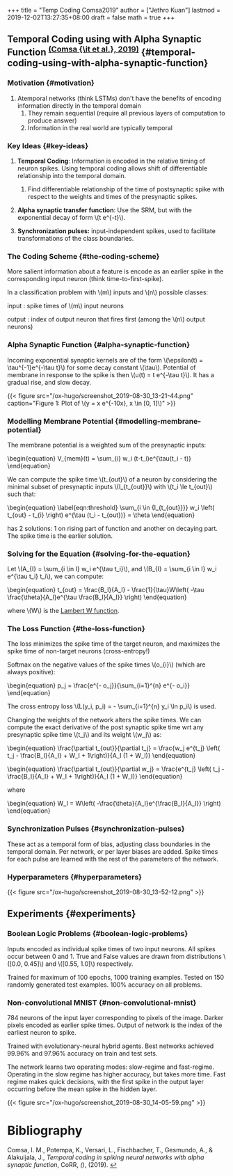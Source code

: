 +++
title = "Temp Coding Comsa2019"
author = ["Jethro Kuan"]
lastmod = 2019-12-02T13:27:35+08:00
draft = false
math = true
+++

## Temporal Coding using with Alpha Synaptic Function <sup id="caaddec51f6948e5fea79b6d41c79676"><a href="#comsa19_tempor_codin_spikin_neural_networ" title="Comsa, Potempa, Versari, Luca, Fischbacher, Gesmundo, \&amp; Alakuijala, Temporal Coding in Spiking Neural Networks With  Alpha Synaptic Function, {CoRR}, v(), (2019).">(Comsa {\it et al.}, 2019)</a></sup> {#temporal-coding-using-with-alpha-synaptic-function}


### Motivation {#motivation}

1.  Atemporal networks (think LSTMs) don't have the benefits of
    encoding information directly in the temporal domain
    1.  They remain sequential (require all previous layers of
        computation to produce answer)
    2.  Information in the real world are typically temporal


### Key Ideas {#key-ideas}

1.  **Temporal Coding**: Information is encoded in the relative timing of
    neuron spikes. Using temporal coding allows shift of differentiable
    relationship into the temporal domain.
    1.  Find differentiable relationship of the time of postsynaptic
        spike with respect to the weights and times of the presynaptic
        spikes.

2.  **Alpha synaptic transfer function**: Use the SRM, but with the
    exponential decay of form \\(t e^{-t}\\).

3.  **Synchronization pulses:** input-independent spikes, used to
    facilitate transformations of the class boundaries.


### The Coding Scheme {#the-coding-scheme}

More salient information about a feature is encode as an earlier
spike in the corresponding input neuron (think time-to-first-spike).

In a classification problem with \\(m\\) inputs and \\(n\\) possible classes:

input
: spike times of \\(m\\) input neurons

output
: index of output neuron that fires first (among the \\(n\\)
    output neurons)


### Alpha Synaptic Function {#alpha-synaptic-function}

Incoming exponential synaptic kernels are of the form \\(\epsilon(t) =
\tau^{-1}e^{-\tau t}\\) for some decay constant \\(\tau\\). Potential of
membrane in response to the spike is then \\(u(t) = t e^{-\tau t}\\). It
has a gradual rise, and slow decay.

{{< figure src="/ox-hugo/screenshot_2019-08-30_13-21-44.png" caption="Figure 1: Plot of \\(y = x e^{-10x}, x \in [0, 1]\\)" >}}


### Modelling Membrane Potential {#modelling-membrane-potential}

The membrane potential is a weighted sum of the presynaptic inputs:

\begin{equation}
  V\_{mem}(t) = \sum\_{i} w\_i (t-t\_i)e^{\tau(t\_i - t)}
\end{equation}

We can compute the spike time \\(t\_{out}\\) of a neuron by considering the
minimal subset of presynaptic inputs \\(I\_{t\_{out}}\\) with \\(t\_i \le
t\_{out}\\) such that:

\begin{equation} \label{eqn:threshold}
  \sum\_{i \in {I\_{t\_{out}}}} w\_i \left( t\_{out} - t\_{i} \right)
  e^{\tau (t\_i - t\_{out})} = \theta
\end{equation}

<a name="eqn:threshold"></a> has 2 solutions: 1 on rising part of function and
another on decaying part. The spike time is the earlier solution.


### Solving for the Equation <a name="eqn:threshold"></a> {#solving-for-the-equation}

Let \\(A\_{I} = \sum\_{i \in I} w\_i e^{\tau t\_i}\\), and \\(B\_{I} = \sum\_{i
\in I} w\_i e^{\tau t\_i} t\_i\\), we can compute:

\begin{equation}
  t\_{out} = \frac{B\_I}{A\_I} - \frac{1}{\tau}W\left( -\tau
  \frac{\theta}{A\_I}e^{\tau \frac{B\_I}{A\_I}} \right)
\end{equation}

where \\(W\\) is the [Lambert W function](https://en.wikipedia.org/wiki/Lambert%5FW%5Ffunction).


### The Loss Function {#the-loss-function}

The loss minimizes the spike time of the target neuron, and maximizes
the spike time of non-target neurons (cross-entropy!)

Softmax on the negative values of the spike times \\(o\_{i}\\) (which
are always positive):

\begin{equation}
  p\_j = \frac{e^{- o\_j}}{\sum\_{i=1}^{n} e^{- o\_i}}
\end{equation}

The cross entropy loss \\(L(y\_i, p\_i) = - \sum\_{i=1}^{n} y\_i \ln p\_i\\) is
used.

Changing the weights of the network alters the spike times. We can
compute the exact derivative of the post synaptic spike time wrt any
presynaptic spike time \\(t\_j\\) and its weight \\(w\_j\\) as:

\begin{equation}
  \frac{\partial t\_{out}}{\partial t\_j} = \frac{w\_j e^{t\_j} \left( t\_j
      - \frac{B\_I}{A\_I} + W\_I + 1\right)}{A\_I (1 + W\_I)}
\end{equation}

\begin{equation}
  \frac{\partial t\_{out}}{\partial w\_j} = \frac{e^{t\_j} \left( t\_j
      - \frac{B\_I}{A\_I} + W\_I + 1\right)}{A\_I (1 + W\_I)}
\end{equation}

where

\begin{equation}
  W\_I = W\left( -\frac{\theta}{A\_I}e^{\frac{B\_I}{A\_I}} \right)
\end{equation}


### Synchronization Pulses {#synchronization-pulses}

These act as a temporal form of bias, adjusting class boundaries in
the temporal domain. Per network, or per layer biases are added. Spike
times for each pulse are learned with the rest of the parameters of
the network.


### Hyperparameters {#hyperparameters}

{{< figure src="/ox-hugo/screenshot_2019-08-30_13-52-12.png" >}}


## Experiments {#experiments}


### Boolean Logic Problems {#boolean-logic-problems}

Inputs encoded as individual spike times of two input neurons. All
spikes occur between 0 and 1. True and False values are drawn from
distributions \\([0.0, 0.45]\\) and \\([0.55, 1.0]\\) respectively.

Trained for maximum of 100 epochs, 1000 training examples. Tested on
150 randomly generated test examples. 100% accuracy on all problems.


### Non-convolutional MNIST {#non-convolutional-mnist}

784 neurons of the input layer corresponding to pixels of the image.
Darker pixels encoded as earlier spike times. Output of network is the
index of the earliest neuron to spike.

Trained with evolutionary-neural hybrid agents. Best networks achieved
99.96% and 97.96% accuracy on train and test sets.

The network learns two operating modes: slow-regime and fast-regime.
Operating in the slow regime has higher accuracy, but takes more time.
Fast regime makes quick decisions, with the first spike in the output
layer occurring before the mean spike in the hidden layer.

{{< figure src="/ox-hugo/screenshot_2019-08-30_14-05-59.png" >}}

# Bibliography
<a id="comsa19_tempor_codin_spikin_neural_networ"></a>Comsa, I. M., Potempa, K., Versari, L., Fischbacher, T., Gesmundo, A., & Alakuijala, J., *Temporal coding in spiking neural networks with alpha synaptic function*, CoRR, *()*,  (2019).  [↩](#caaddec51f6948e5fea79b6d41c79676)

